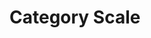 # Category Scale

<div data-sample-holder></div>

<script setup>
import {onMounted} from 'vue';
import {setupSample} from '../../scripts/setup-sample.js';
import code from "./category.js?raw";

onMounted(() => setupSample(code));
</script>

